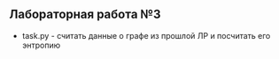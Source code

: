 ## Лабораторная работа №3

- task.py - считать данные о графе из прошлой ЛР и посчитать его энтропию
